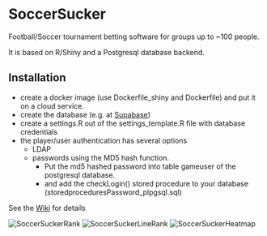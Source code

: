 # SoccerSucker
Football/Soccer tournament betting software for groups up to ~100 people.

It is based on R/Shiny and a Postgresql database backend.

## Installation
* create a docker image (use Dockerfile_shiny and Dockerfile) and put it on a cloud service.
* create the database (e.g. at [Supabase](https://supabase.com/))
* create a settings.R out of the settings_template.R file with database credentials
* the player/user authentication has several options
    * LDAP
    * passwords using the MD5 hash function. 
        * Put the md5 hashed password into table gameuser of the postgresql database. 
        * and add the checkLogin() stored procedure to your database (storedproceduresPassword_plpgsql.sql)

See the [Wiki](https://github.com/awerni/SoccerSucker/wiki) for details

![SoccerSuckerRank](https://user-images.githubusercontent.com/10331094/121005319-fb948f00-c78f-11eb-8349-c8f260abbd3b.png)
![SoccerSuckerLineRank](https://user-images.githubusercontent.com/10331094/121005335-fe8f7f80-c78f-11eb-9074-3624e65c6973.png)
![SoccerSuckerHeatmap](https://user-images.githubusercontent.com/10331094/121005349-02230680-c790-11eb-8275-f5b5abac78f3.png)
